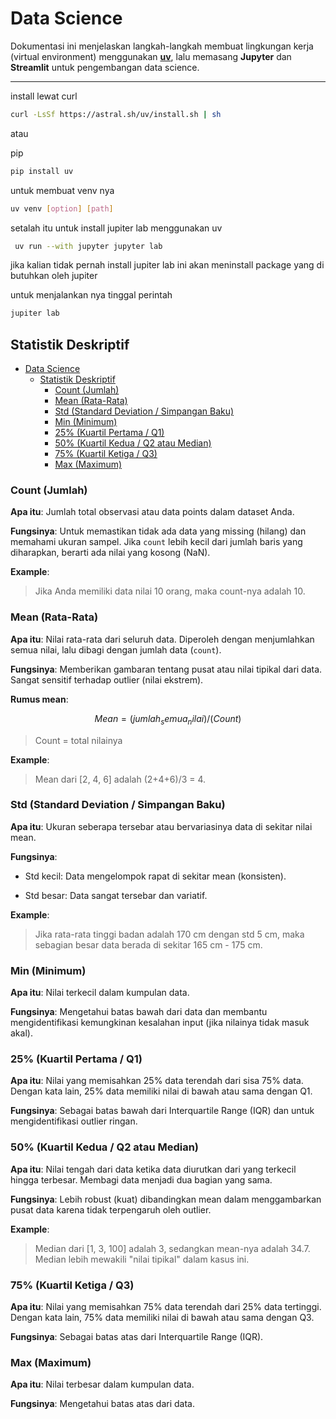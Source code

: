 # Data Science

Dokumentasi ini menjelaskan langkah-langkah membuat lingkungan kerja (virtual environment) menggunakan **[uv](https://github.com/astral-sh/uv)**, lalu memasang **Jupyter** dan **Streamlit** untuk pengembangan data science.

---

install lewat curl

```bash
curl -LsSf https://astral.sh/uv/install.sh | sh
```

atau

pip

```bash
pip install uv
```

untuk membuat venv nya

```sh
uv venv [option] [path]
```

setalah itu untuk install jupiter lab menggunakan uv

```bash
 uv run --with jupyter jupyter lab
```

jika kalian tidak pernah install jupiter lab ini akan meninstall package yang di butuhkan oleh jupiter

untuk menjalankan nya tinggal perintah

```bash
jupiter lab
```

## Statistik Deskriptif

- [Data Science](#data-science)
  - [Statistik Deskriptif](#statistik-deskriptif)
    - [Count (Jumlah)](#count-jumlah)
    - [Mean (Rata-Rata)](#mean-rata-rata)
    - [Std (Standard Deviation / Simpangan Baku)](#std-standard-deviation--simpangan-baku)
    - [Min (Minimum)](#min-minimum)
    - [25% (Kuartil Pertama / Q1)](#25-kuartil-pertama--q1)
    - [50% (Kuartil Kedua / Q2 atau Median)](#50-kuartil-kedua--q2-atau-median)
    - [75% (Kuartil Ketiga / Q3)](#75-kuartil-ketiga--q3)
    - [Max (Maximum)](#max-maximum)

### Count (Jumlah)

**Apa itu**: Jumlah total observasi atau data points dalam dataset Anda.

**Fungsinya**: Untuk memastikan tidak ada data yang missing (hilang) dan memahami ukuran sampel. Jika `count` lebih kecil dari jumlah baris yang diharapkan, berarti ada nilai yang kosong (NaN).

**Example**:

> Jika Anda memiliki data nilai 10 orang, maka count-nya adalah 10.

### Mean (Rata-Rata)

**Apa itu**: Nilai rata-rata dari seluruh data. Diperoleh dengan menjumlahkan semua nilai, lalu dibagi dengan jumlah data (`count`).

**Fungsinya**: Memberikan gambaran tentang pusat atau nilai tipikal dari data. Sangat sensitif terhadap outlier (nilai ekstrem).

**Rumus mean**:

```math
Mean = (jumlah_semua_nilai) / (Count)
```

> Count = total nilainya

**Example**:

> Mean dari [2, 4, 6] adalah (2+4+6)/3 = 4.

### Std (Standard Deviation / Simpangan Baku)

**Apa itu**: Ukuran seberapa tersebar atau bervariasinya data di sekitar nilai mean.

**Fungsinya**:

- Std kecil: Data mengelompok rapat di sekitar mean (konsisten).

- Std besar: Data sangat tersebar dan variatif.

**Example**:

> Jika rata-rata tinggi badan adalah 170 cm dengan std 5 cm, maka sebagian besar data berada di sekitar 165 cm - 175 cm.

### Min (Minimum)

**Apa itu**: Nilai terkecil dalam kumpulan data.

**Fungsinya**: Mengetahui batas bawah dari data dan membantu mengidentifikasi kemungkinan kesalahan input (jika nilainya tidak masuk akal).

### 25% (Kuartil Pertama / Q1)

**Apa itu**: Nilai yang memisahkan 25% data terendah dari sisa 75% data. Dengan kata lain, 25% data memiliki nilai di bawah atau sama dengan Q1.

**Fungsinya**: Sebagai batas bawah dari Interquartile Range (IQR) dan untuk mengidentifikasi outlier ringan.

### 50% (Kuartil Kedua / Q2 atau Median)

**Apa itu**: Nilai tengah dari data ketika data diurutkan dari yang terkecil hingga terbesar. Membagi data menjadi dua bagian yang sama.

**Fungsinya**: Lebih robust (kuat) dibandingkan mean dalam menggambarkan pusat data karena tidak terpengaruh oleh outlier.

**Example**:

> Median dari [1, 3, 100] adalah 3, sedangkan mean-nya adalah 34.7. Median lebih mewakili "nilai tipikal" dalam kasus ini.

### 75% (Kuartil Ketiga / Q3)

**Apa itu**: Nilai yang memisahkan 75% data terendah dari 25% data tertinggi. Dengan kata lain, 75% data memiliki nilai di bawah atau sama dengan Q3.

**Fungsinya**: Sebagai batas atas dari Interquartile Range (IQR).

### Max (Maximum)

**Apa itu**: Nilai terbesar dalam kumpulan data.

**Fungsinya**: Mengetahui batas atas dari data.
